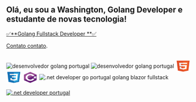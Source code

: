 ## Olá, eu sou a Washington, Golang Developer e estudante de novas tecnologia!
<div align="center">
  <a  alt="desenvolvedor Golang Full stack portugal" title=" golang fullstack developer portugal" href="https://criarsite.github.io/">
 </div>
  

✅**Golang Fullstack Developer **✅
 
Contato [contato](https://www.linkedin.com/in/criarsite/./).

<div style="display: inline_block"><br>
  <img align="center" alt="desenvolvedor golang portugal" title="golang fullstack developer portugal" height="30" width="40" src="https://raw.githubusercontent.com/rfyiamcool/golang_logo/3478773144ed1d8fe4081f205933752631529e9f/svg/golang_3.svg">
  <img align="center" alt="desenvolvedor golang portugal" height="30" width="40" src="https://devblogs.microsoft.com/dotnet/wp-content/uploads/sites/16/2019/04/BrandBlazor_nohalo_1000x.png">
  <img align="center" alt="programador golang portugal" height="30" width="40" src="https://raw.githubusercontent.com/devicons/devicon/master/icons/html5/html5-original.svg">
  <img align="center" alt="golang .net blazor developer portugal" height="30" width="40" src="https://raw.githubusercontent.com/devicons/devicon/master/icons/css3/css3-original.svg">
   <img align="center" alt="golang .net blazor go developer portugal fullstack" height="30" width="40" src="https://raw.githubusercontent.com/devicons/devicon/master/icons/csharp/csharp-original.svg">
    <img align="center" alt=".net developer go portugal golang  blazor fullstack" height="30" width="40" src="https://avatars.githubusercontent.com/u/9141961">
 </div>
<br>
<a target="_blank" rel="opener referrer follow" href="https://linkding.com/in/criarsite" alt"golang fullstack .net developer, blazor, blazor developer, blazor portugal" title=".net developer portugal"><img src="https://camo.githubusercontent.com/0d14740a0852f8ef26fb00d00db97ff877d515d86bc7f27d69160a841522a54f/68747470733a2f2f70726f66696c652d636f756e7465722e676c697463682e6d652f6372696172736974652f636f756e742e737667" alt".net developer, blazor, blazor developer, blazor portugal" title=".net developer portugal"  data-canonical-src="https://profile-counter.glitch.me/criarsite/count.svg" style="max-width: 100%;"></a></p>

 
 
